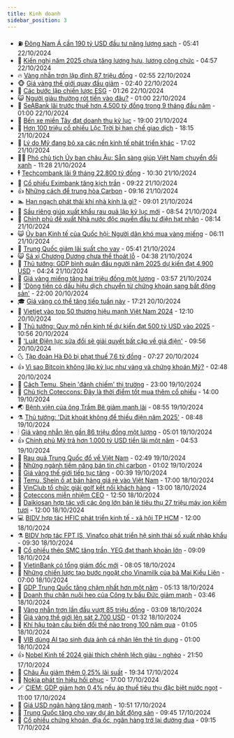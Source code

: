 ```yaml
---
title: Kinh doanh
sidebar_position: 3
---
```


<!-- vnexpress-kinh-doanh:START -->
- ⛽️ [Đông Nam Á cần 190 tỷ USD đầu tư năng lượng sạch](https://vnexpress.net/dong-nam-a-can-190-ty-usd-dau-tu-nang-luong-sach-4807024.html) - 05:41 22/10/2024
- 🐲 [Kiến nghị năm 2025 chưa tăng lương hưu, lương công chức](https://vnexpress.net/kien-nghi-nam-2025-chua-tang-luong-huu-luong-cong-chuc-4806953.html) - 04:57 22/10/2024
- 🔥 [Vàng nhẫn trơn lập đỉnh 87 triệu đồng](https://vnexpress.net/vang-nhan-tron-can-moc-87-trieu-dong-4806897.html) - 02:55 22/10/2024
- 🐵 [Giá vàng thế giới quay đầu giảm](https://vnexpress.net/gia-vang-the-gioi-quay-dau-giam-4806866.html) - 02:40 22/10/2024
- 🦅 [Các bước lập chiến lược ESG](https://vnexpress.net/cac-buoc-lap-chien-luoc-esg-4799963.html) - 01:26 22/10/2024
- 😺 [Người giàu thường rót tiền vào đâu?](https://vnexpress.net/nguoi-giau-thuong-rot-tien-vao-dau-4806318.html) - 01:00 22/10/2024
- 🤩 [SeABank lãi trước thuế hơn 4.500 tỷ đồng trong 9 tháng đầu năm](https://vnexpress.net/seabank-lai-truoc-thue-hon-4-500-ty-dong-trong-9-thang-dau-nam-4806022.html) - 01:00 22/10/2024
- 🌮 [Bến xe miền Tây đạt doanh thu kỷ lục](https://vnexpress.net/ben-xe-mien-tay-dat-doanh-thu-ky-luc-4806795.html) - 19:00 21/10/2024
- 🧰 [Hơn 100 triệu cổ phiếu Lộc Trời bị hạn chế giao dịch](https://vnexpress.net/hon-100-trieu-co-phieu-loc-troi-bi-han-che-giao-dich-4806821.html) - 18:15 21/10/2024
- 🤔 [Lý do Mỹ đang bỏ xa các nền kinh tế phát triển khác](https://vnexpress.net/ly-do-my-dang-bo-xa-cac-nen-kinh-te-phat-trien-khac-4806335.html) - 17:02 21/10/2024
- 🧑‍💻 [Phó chủ tịch Ủy ban châu Âu: Sẵn sàng giúp Việt Nam chuyển đổi xanh](https://vnexpress.net/pho-chu-tich-uy-ban-chau-au-san-sang-giup-viet-nam-chuyen-doi-xanh-4806733.html) - 11:28 21/10/2024
- 🕴 [Techcombank lãi 9 tháng 22.800 tỷ đồng](https://vnexpress.net/techcombank-lai-9-thang-22-800-ty-dong-4806722.html) - 10:30 21/10/2024
- 🦩 [Cổ phiếu Eximbank tăng kịch trần](https://vnexpress.net/co-phieu-eximbank-tang-kich-tran-4806719.html) - 09:22 21/10/2024
- 👍 [Những cách để trung hòa Carbon](https://vnexpress.net/nhung-cach-de-trung-hoa-carbon-4796004.html) - 09:16 21/10/2024
- 🏊 [Hạn ngạch phát thải khí nhà kính là gì?](https://vnexpress.net/han-ngach-phat-thai-khi-nha-kinh-la-gi-4798958.html) - 09:01 21/10/2024
- 🤡 [Sầu riêng giúp xuất khẩu rau quả lập kỷ lục mới](https://vnexpress.net/sau-rieng-giup-xuat-khau-rau-qua-lap-ky-luc-moi-4806622.html) - 08:54 21/10/2024
- 👀 [Chính phủ đề xuất Nhà nước độc quyền đầu tư điện hạt nhân](https://vnexpress.net/chinh-phu-de-xuat-nha-nuoc-doc-quyen-dau-tu-dien-hat-nhan-4806601.html) - 08:14 21/10/2024
- 😺 [Ủy ban Kinh tế của Quốc hội: Người dân khó mua vàng miếng](https://vnexpress.net/uy-ban-kinh-te-cua-quoc-hoi-nguoi-dan-kho-mua-vang-mieng-4806452.html) - 06:11 21/10/2024
- 🦣 [Trung Quốc giảm lãi suất cho vay](https://vnexpress.net/trung-quoc-giam-lai-suat-cho-vay-4806580.html) - 05:41 21/10/2024
- 😺 [Sá xị Chương Dương chưa thể thoát lỗ](https://vnexpress.net/sa-xi-chuong-duong-chua-the-thoat-lo-4806533.html) - 04:38 21/10/2024
- 💼 [Thủ tướng: GDP bình quân đầu người năm 2025 dự kiến đạt 4.900 USD](https://vnexpress.net/thu-tuong-gdp-binh-quan-dau-nguoi-nam-2025-du-kien-dat-4-900-usd-4806446.html) - 04:24 21/10/2024
- 🤗 [Giá vàng miếng tăng hai triệu đồng một lượng](https://vnexpress.net/gia-vang-mieng-len-88-trieu-dong-4806484.html) - 03:57 21/10/2024
- 👀 [&#39;Dòng tiền có dấu hiệu dịch chuyển từ chứng khoán sang bất động sản&#39;](https://vnexpress.net/dong-tien-co-dau-hieu-dich-chuyen-tu-chung-khoan-sang-bat-dong-san-4806158.html) - 22:00 20/10/2024
- 🎓 [Giá vàng có thể tăng tiếp tuần này](https://vnexpress.net/gia-vang-co-the-tang-tiep-tuan-nay-4806336.html) - 17:21 20/10/2024
- 🗽 [Vietjet vào top 50 thương hiệu mạnh Việt Nam 2024](https://vnexpress.net/vietjet-vao-top-50-thuong-hieu-manh-viet-nam-2024-4806327.html) - 12:10 20/10/2024
- 🚀 [Thủ tướng: Quy mô nền kinh tế dự kiến đạt 500 tỷ USD vào 2025](https://vnexpress.net/thu-tuong-quy-mo-nen-kinh-te-du-kien-dat-500-ty-usd-vao-2025-4806312.html) - 10:56 20/10/2024
- 🤗 [&#39;Luật Điện lực sửa đổi sẽ giải quyết bất cập về giá điện&#39;](https://vnexpress.net/luat-dien-luc-sua-doi-se-giai-quyet-bat-cap-ve-gia-dien-4806293.html) - 09:56 20/10/2024
- 🌜 [Tập đoàn Hà Đô bị phạt thuế 7,6 tỷ đồng](https://vnexpress.net/tap-doan-ha-do-bi-phat-thue-7-6-ty-dong-4806270.html) - 07:27 20/10/2024
- 👍 [Vì sao Bitcoin không lập kỷ lục như vàng và chứng khoán Mỹ?](https://vnexpress.net/gia-bitcoin-hom-nay-20-10-vi-sao-bitcoin-khong-lap-ky-luc-nhu-vang-va-chung-khoan-my-4806203.html) - 02:48 20/10/2024
- 🤖 [Cách Temu, Shein &#39;đánh chiếm&#39; thị trường](https://vnexpress.net/cach-temu-shein-danh-chiem-thi-truong-4806140.html) - 23:00 19/10/2024
- 🫣 [Chủ tịch Coteccons: Đây là thời điểm tốt mua thêm cổ phiếu](https://vnexpress.net/chu-tich-coteccons-day-la-thoi-diem-tot-mua-them-co-phieu-4806088.html) - 14:00 19/10/2024
- 🌏 [Bệnh viện của ông Trầm Bê giảm mạnh lãi](https://vnexpress.net/benh-vien-cua-ong-tram-be-giam-manh-lai-4806096.html) - 08:55 19/10/2024
- ⚗️ [Thủ tướng: &#39;Dứt khoát không để thiếu điện năm 2025&#39;](https://vnexpress.net/thu-tuong-dut-khoat-khong-de-thieu-dien-nam-2025-4806082.html) - 08:48 19/10/2024
- 🕯 [Giá vàng nhẫn lên gần 86 triệu đồng một lượng](https://vnexpress.net/gia-vang-nhan-huong-moc-86-trieu-dong-mot-luong-4806051.html) - 05:01 19/10/2024
- 👍 [Chính phủ Mỹ trả hơn 1.000 tỷ USD tiền lãi một năm](https://vnexpress.net/chinh-phu-my-tra-hon-1-000-ty-usd-tien-lai-mot-nam-4805991.html) - 04:53 19/10/2024
- 🤠 [Rau quả Trung Quốc đổ về Việt Nam](https://vnexpress.net/rau-qua-trung-quoc-do-ve-viet-nam-4805765.html) - 02:49 19/10/2024
- 🌊 [Những ngành tiềm năng bán tín chỉ carbon](https://vnexpress.net/nhung-nganh-tiem-nang-ban-tin-chi-carbon-4797622.html) - 01:02 19/10/2024
- 🌈 [Giá vàng thế giới tiếp tục tăng](https://vnexpress.net/gia-vang-the-gioi-tiep-tuc-tang-4805923.html) - 00:39 19/10/2024
- 🥳 [Temu, Shein ồ ạt bán hàng giá rẻ vào Việt Nam](https://vnexpress.net/temu-shein-o-at-ban-hang-gia-re-vao-viet-nam-4805272.html) - 17:00 18/10/2024
- 🐻 [​VinClub tổ chức giải golf kết nối khách hàng](https://vnexpress.net/vinclub-to-chuc-giai-golf-ket-noi-khach-hang-4805872.html) - 13:00 18/10/2024
- 💫 [Coteccons miễn nhiệm CEO](https://vnexpress.net/coteccons-mien-nhiem-ceo-4805878.html) - 12:50 18/10/2024
- 🤩 [Daikiosan hợp tác với các ông lớn bán lẻ tiêu thụ 27 triệu máy ion kiềm tươi](https://vnexpress.net/daikiosan-hop-tac-voi-cac-ong-lon-ban-le-tieu-thu-27-trieu-may-ion-kiem-tuoi-4805877.html) - 12:00 18/10/2024
- 💻 [BIDV hợp tác HFIC phát triển kinh tế - xã hội TP HCM](https://vnexpress.net/bidv-hop-tac-hfic-phat-trien-kinh-te-xa-hoi-tp-hcm-4805867.html) - 12:00 18/10/2024
- ⚗️ [BIDV hợp tác FPT IS, Vinafco phát triển hệ sinh thái số xuất nhập khẩu](https://vnexpress.net/bidv-hop-tac-fpt-is-vinafco-phat-trien-he-sinh-thai-so-xuat-nhap-khau-4805649.html) - 09:30 18/10/2024
- 🌈 [Cổ phiếu thép SMC tăng trần, YEG đạt thanh khoản lớn](https://vnexpress.net/chung-khoan-hom-nay-18-10-co-phieu-thep-smc-tang-tran-yeg-dat-thanh-khoan-lon-4805807.html) - 09:09 18/10/2024
- 🌝 [VietinBank có tổng giám đốc mới](https://vnexpress.net/vietinbank-co-tong-giam-doc-moi-4805754.html) - 08:05 18/10/2024
- 🥸 [Những chiến lược tạo bước ngoặt cho Vinamilk của bà Mai Kiều Liên](https://vnexpress.net/nhung-chien-luoc-tao-buoc-ngoat-cho-vinamilk-cua-ba-mai-kieu-lien-4804066.html) - 07:00 18/10/2024
- 🦆 [GDP Trung Quốc tăng chậm nhất hơn một năm](https://vnexpress.net/gdp-trung-quoc-tang-cham-nhat-hon-mot-nam-4805672.html) - 05:13 18/10/2024
- 🌋 [Doanh thu chăn nuôi heo của Công ty bầu Đức giảm mạnh](https://vnexpress.net/cong-ty-cua-bau-duc-hoang-anh-gia-lai-4805557.html) - 03:46 18/10/2024
- 🦍 [Vàng nhẫn trơn lần đầu vượt 85 triệu đồng](https://vnexpress.net/vang-nhan-tron-lan-dau-vuot-85-trieu-dong-4805635.html) - 03:09 18/10/2024
- 🤔 [Giá vàng thế giới lên sát 2.700 USD](https://vnexpress.net/gia-vang-the-gioi-len-sat-2-700-usd-4805571.html) - 01:32 18/10/2024
- 🧰 [Khí hậu toàn cầu biến đổi thế nào trong 100 năm qua](https://vnexpress.net/bien-doi-khi-hau-4796505.html) - 01:05 18/10/2024
- 🌝 [VIB dùng AI tạo sinh đưa ảnh cá nhân lên thẻ tín dụng](https://vnexpress.net/vib-dung-ai-tao-sinh-dua-anh-ca-nhan-len-the-tin-dung-4805158.html) - 01:00 18/10/2024
- 👍 [Nobel Kinh tế 2024 giải thích chênh lệch giàu - nghèo](https://vnexpress.net/nobel-kinh-te-2024-giai-thich-chenh-lech-giau-ngheo-4805530.html) - 21:50 17/10/2024
- 🗽 [Châu Âu giảm thêm 0,25% lãi suất](https://vnexpress.net/chau-au-giam-them-0-25-lai-suat-4805521.html) - 19:34 17/10/2024
- 🐎 [Nokia phát tín hiệu hồi phục](https://vnexpress.net/nokia-phat-tin-hieu-hoi-phuc-4805394.html) - 17:00 17/10/2024
- 🪄 [CIEM: GDP giảm hơn 0,4% nếu áp thuế tiêu thụ đặc biệt nước ngọt](https://vnexpress.net/ciem-gdp-giam-hon-0-4-neu-ap-thue-tieu-thu-dac-biet-nuoc-ngot-4805271.html) - 11:00 17/10/2024
- 🎊 [Giá USD ngân hàng tăng mạnh](https://vnexpress.net/gia-usd-ngan-hang-tang-manh-4805465.html) - 10:51 17/10/2024
- 🗽 [Trung Quốc tăng cho vay dự án bất động sản](https://vnexpress.net/trung-quoc-tang-cho-vay-du-an-bat-dong-san-4805357.html) - 09:45 17/10/2024
- 🦩 [Cổ phiếu chứng khoán, địa ốc, ngân hàng trở lại đường đua](https://vnexpress.net/chung-khoan-hom-nay-17-10-co-phieu-chung-khoan-dia-oc-ngan-hang-tro-lai-duong-dua-4805380.html) - 09:15 17/10/2024<!-- vnexpress-kinh-doanh:END -->
